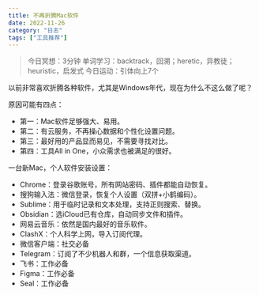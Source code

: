 ```yaml
---
title: 不再折腾Mac软件
date: 2022-11-26
category: "日志"
tags: ["工具推荐"]
---
```


> 今日冥想：3分钟
> 单词学习：backtrack，回溯；heretic，异教徒；heuristic，启发式
> 今日运动：引体向上7个

以前非常喜欢折腾各种软件，尤其是Windows年代，现在为什么不这么做了呢？

原因可能有四点：
- 第一：Mac软件足够强大、易用。
- 第二：有云服务，不再操心数据和个性化设置问题。
- 第三：最好用的产品显而易见，不需要寻找对比。
- 第四：工具All in One，小众需求也被满足的很好。


一台新Mac，个人软件安装设置：

- Chrome：登录谷歌账号，所有网站密码、插件都能自动恢复。
- 搜狗输入法：微信登录，恢复个人设置（双拼+小鹤编码）。
- Sublime：用于临时记录和文本处理，支持正则搜索、替换。
- Obsidian：选iCloud已有仓库，自动同步文件和插件。
- 网易云音乐：依然是国内最好的音乐软件。
- ClashX：个人科学上网，导入订阅代理。
- 微信客户端：社交必备
- Telegram：订阅了不少机器人和群，一个信息获取渠道。
- 飞书：工作必备
- Figma：工作必备
- Seal：工作必备









